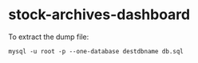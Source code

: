 # stock-archives-dashboard

To extract the dump file:

	mysql -u root -p --one-database destdbname db.sql

